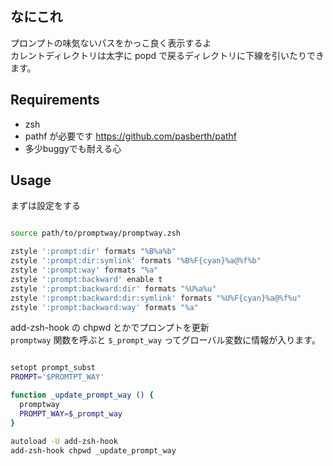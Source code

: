 
## なにこれ

プロンプトの味気ないパスをかっこ良く表示するよ  
カレントディレクトリは太字に popd で戻るディレクトリに下線を引いたりできます。  

## Requirements

* zsh
* pathf が必要です <https://github.com/pasberth/pathf>
* 多少buggyでも耐える心

## Usage

まずは設定をする

```sh

source path/to/promptway/promptway.zsh

zstyle ':prompt:dir' formats "%B%a%b"
zstyle ':prompt:dir:symlink' formats "%B%F{cyan}%a@%f%b"
zstyle ':prompt:way' formats "%a"
zstyle ':prompt:backward' enable t
zstyle ':prompt:backward:dir' formats "%U%a%u"
zstyle ':prompt:backward:dir:symlink' formats "%U%F{cyan}%a@%f%u"
zstyle ':prompt:backward:way' formats "%a"
```

add-zsh-hook の chpwd とかでプロンプトを更新    
`promptway` 関数を呼ぶと `$_prompt_way` ってグローバル変数に情報が入ります。  

```sh

setopt prompt_subst
PROMPT='$PROMTPT_WAY'

function _update_prompt_way () {
  promptway
  PROMPT_WAY=$_prompt_way
}

autoload -U add-zsh-hook
add-zsh-hook chpwd _update_prompt_way
```